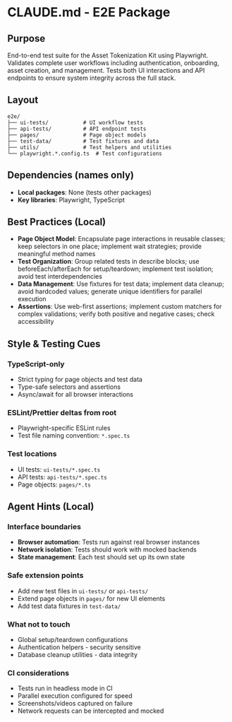 # CLAUDE.md - E2E Package

## Purpose

End-to-end test suite for the Asset Tokenization Kit using Playwright. Validates
complete user workflows including authentication, onboarding, asset creation,
and management. Tests both UI interactions and API endpoints to ensure system
integrity across the full stack.

## Layout

```
e2e/
├── ui-tests/           # UI workflow tests
├── api-tests/          # API endpoint tests
├── pages/              # Page object models
├── test-data/          # Test fixtures and data
├── utils/              # Test helpers and utilities
└── playwright.*.config.ts  # Test configurations
```

## Dependencies (names only)

- **Local packages**: None (tests other packages)
- **Key libraries**: Playwright, TypeScript

## Best Practices (Local)

<!-- BEGIN AUTO -->

- **Page Object Model**: Encapsulate page interactions in reusable classes; keep
  selectors in one place; implement wait strategies; provide meaningful method
  names
- **Test Organization**: Group related tests in describe blocks; use
  beforeEach/afterEach for setup/teardown; implement test isolation; avoid test
  interdependencies
- **Data Management**: Use fixtures for test data; implement data cleanup; avoid
  hardcoded values; generate unique identifiers for parallel execution
- **Assertions**: Use web-first assertions; implement custom matchers for
complex validations; verify both positive and negative cases; check
accessibility
<!-- END AUTO -->

## Style & Testing Cues

### TypeScript-only

- Strict typing for page objects and test data
- Type-safe selectors and assertions
- Async/await for all browser interactions

### ESLint/Prettier deltas from root

- Playwright-specific ESLint rules
- Test file naming convention: `*.spec.ts`

### Test locations

- UI tests: `ui-tests/*.spec.ts`
- API tests: `api-tests/*.spec.ts`
- Page objects: `pages/*.ts`

## Agent Hints (Local)

### Interface boundaries

- **Browser automation**: Tests run against real browser instances
- **Network isolation**: Tests should work with mocked backends
- **State management**: Each test should set up its own state

### Safe extension points

- Add new test files in `ui-tests/` or `api-tests/`
- Extend page objects in `pages/` for new UI elements
- Add test data fixtures in `test-data/`

### What not to touch

- Global setup/teardown configurations
- Authentication helpers - security sensitive
- Database cleanup utilities - data integrity

### CI considerations

- Tests run in headless mode in CI
- Parallel execution configured for speed
- Screenshots/videos captured on failure
- Network requests can be intercepted and mocked
